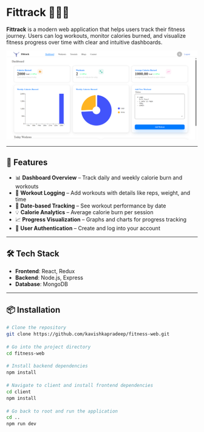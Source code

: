 # Fittrack 🏋️‍♂️🔥

**Fittrack** is a modern web application that helps users track their fitness journey. Users can log workouts, monitor calories burned, and visualize fitness progress over time with clear and intuitive dashboards.

![Dashboard Screenshot](/client/src/assets/Screenshot%202025-05-23%20235556.png)

---

## 🚀 Features

- 📊 **Dashboard Overview** – Track daily and weekly calorie burn and workouts
- 🏃 **Workout Logging** – Add workouts with details like reps, weight, and time
- 📅 **Date-based Tracking** – See workout performance by date
- 💡 **Calorie Analytics** – Average calorie burn per session
- 📈 **Progress Visualization** – Graphs and charts for progress tracking
- 🔐 **User Authentication** – Create and log into your account

---

## 🛠 Tech Stack

- **Frontend**: React, Redux
- **Backend**: Node.js, Express
- **Database**: MongoDB

---

## 📦 Installation

```bash
# Clone the repository
git clone https://github.com/kavishkapradeep/fitness-web.git

# Go into the project directory
cd fitness-web

# Install backend dependencies
npm install

# Navigate to client and install frontend dependencies
cd client
npm install

# Go back to root and run the application
cd ..
npm run dev
